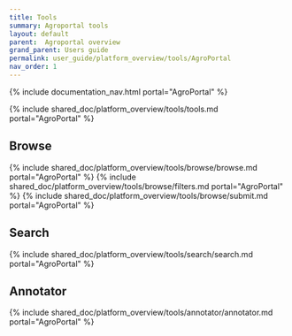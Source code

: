 ```yaml
---
title: Tools
summary: Agroportal tools
layout: default
parent:  Agroportal overview
grand_parent: Users guide
permalink: user_guide/platform_overview/tools/AgroPortal
nav_order: 1
---
```


{% include documentation_nav.html portal="AgroPortal" %}

{% include shared_doc/platform_overview/tools/tools.md portal="AgroPortal" %}

## Browse
{% include shared_doc/platform_overview/tools/browse/browse.md portal="AgroPortal" %}
{% include shared_doc/platform_overview/tools/browse/filters.md portal="AgroPortal" %}
{% include shared_doc/platform_overview/tools/browse/submit.md portal="AgroPortal" %}

## Search
{% include shared_doc/platform_overview/tools/search/search.md portal="AgroPortal" %}

## Annotator
{% include shared_doc/platform_overview/tools/annotator/annotator.md portal="AgroPortal" %}

